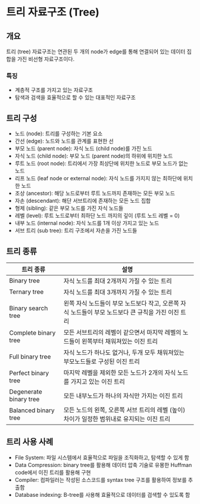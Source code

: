 # 트리 자료구조 (Tree)

## 개요

트리 (tree) 자료구조는 연관된 두 개의 node가 edge를 통해 연결되어 있는 데이터 집합을 가진 비선형 자료구조이다.

### 특징

* 계층적 구조를 가지고 있는 자료구조
* 탐색과 검색을 효율적으로 할 수 있는 대표적인 자료구조


## 트리 구성

* 노드 (node): 트리를 구성하는 기본 요소
* 간선 (edge): 노드와 노드를 관계를 표현한 선
* 부모 노드 (parent node): 자식 노드 (child node)를 가진 노드
* 자식 노드 (child node): 부모 노드 (parent node)의 하위에 위치한 노드
* 루트 노드 (root node): 트리에서 가장 최상단에 위치한 노드로 부모 노드가 없는 노드
* 리프 노드 (leaf node or external node): 자식 노드를 가지지 않는 최하단에 위치한 노드
* 조상 (ancestor): 해당 노드로부터 루트 노드까지 존재하는 모든 부모 노드
* 자손 (descendant): 해단 서브트리에 존재하는 모든 노드 집합
* 형제 (sibling): 같은 부모 노드를 가진 자식 노드들
* 레벨 (level): 루트 노드로부터 최하단 노드 까지의 깊이 (루트 노드 레벨 = 0)
* 내부 노드 (internal node): 자식 노드를 1개 이상 가지고 있는 노드
* 서브 트리 (sub tree): 트리 구조에서 자손을 가진 노드들

## 트리 종류

|트리 종류|설명|
|---|---|
|Binary tree|자식 노드를 최대 2개까지 가질 수 있는 트리|
|Ternary tree|자식 노드를 최대 3개까지 가질 수 있는 트리|
|Binary search tree|왼쪽 자식 노드들이 부모 노드보다 작고, 오른쪽 자식 노드들이 부모 노드보다 큰 규칙을 가진 이진 트리|
|Complete binary tree|모든 서브트리의 레벨이 같으면서 마지막 레벨의 노드들이 왼쪽부터 채워져있는 이진 트리|
|Full binary tree|자식 노드가 하나도 없거나, 두개 모두 채워져있는 부모노드들로 구성된 이진 트리|
|Perfect binary tree|마지막 레벨을 제외한 모든 노드가 2개의 자식 노드를 가지고 있는 이진 트리|
|Degenerate binary tree|모든 내부노드가 하나의 자식만 가지는 이진 트리|
|Balanced binary tree|모든 노드의 왼쪽, 오른쪽 서브 트리의 레벨 (높이) 차이가 일정한 범위내로 유지되는 이진 트리|

## 트리 사용 사례

* File System: 파일 시스템에서 효율적으로 파일을 조직화하고, 탐색할 수 있게 함
* Data Compression: binary tree를 활용해 데이터 압축 기술로 유묭한 Huffman code에서 이진 트리를 활용해 구현
* Compiler: 컴파일러는 작성된 소스코드를 syntax tree 구조를 활용하여 정보를 추출함
* Database indexing: B-tree를 사용해 효율적으로 데이터를 검색할 수 있도록 함


